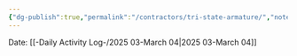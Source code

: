 ```yaml
---
{"dg-publish":true,"permalink":"/contractors/tri-state-armature/","noteIcon":"","created":"2025-07-07T14:23:44.251-05:00"}
---
```


Date: [[-Daily Activity Log-/2025 03-March 04\|2025 03-March 04]]

